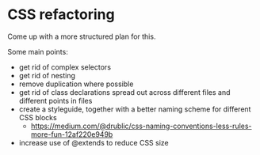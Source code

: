 # CSS refactoring

Come up with a more structured plan for this.

Some main points:
- get rid of complex selectors
- get rid of nesting
- remove duplication where possible
- get rid of class declarations spread out across different files and different points in files
- create a styleguide, together with a better naming scheme for different CSS blocks
  - https://medium.com/@drublic/css-naming-conventions-less-rules-more-fun-12af220e949b
- increase use of @extends to reduce CSS size
